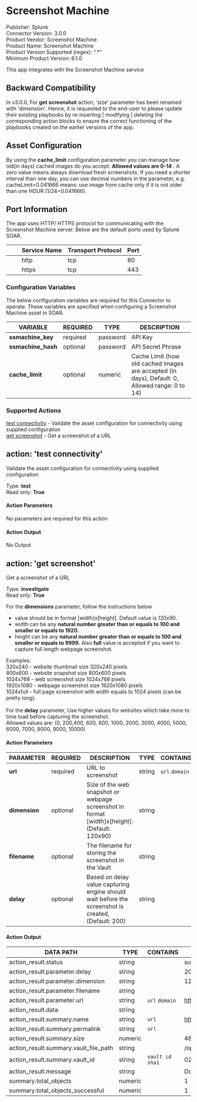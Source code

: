 [comment]: # "Auto-generated SOAR connector documentation"
# Screenshot Machine

Publisher: Splunk  
Connector Version: 3.0.0  
Product Vendor: Screenshot Machine  
Product Name: Screenshot Machine  
Product Version Supported (regex): ".\*"  
Minimum Product Version: 6.1.0  

This app integrates with the Screenshot Machine service

[comment]: # " File: README.md"
[comment]: # "  Copyright (c) 2016-2022 Splunk Inc."
[comment]: # ""
[comment]: # "  Licensed under Apache 2.0 (https://www.apache.org/licenses/LICENSE-2.0.txt)"
[comment]: # ""

## Backward Compatibility

In v3.0.0, For **get screenshot** action, 'size' parameter has been renamed with 'dimension'. Hence, it is requested to the
end-user to please update their existing playbooks by re-inserting | modifying | deleting the
corresponding action blocks to ensure the correct functioning of the playbooks created on the
earlier versions of the app. 

## Asset Configuration

By using the **cache_limit** configuration parameter you can manage how old(in days) cached images
do you accept. **Allowed values are 0-14** . A zero value means always download fresh screenshots.
If you need a shorter interval than one day, you can use decimal numbers in the parameter, e.g.
cacheLimit=0.041666 means: use image from cache only if it is not older than one HOUR
(1/24=0.041666).

## Port Information

The app uses HTTP/ HTTPS protocol for communicating with the Screenshot Machine server. Below are
the default ports used by Splunk SOAR.

|         Service Name | Transport Protocol | Port |
|----------------------|--------------------|------|
|         http         | tcp                | 80   |
|         https        | tcp                | 443  |


### Configuration Variables
The below configuration variables are required for this Connector to operate.  These variables are specified when configuring a Screenshot Machine asset in SOAR.

VARIABLE | REQUIRED | TYPE | DESCRIPTION
-------- | -------- | ---- | -----------
**ssmachine_key** |  required  | password | API Key
**ssmachine_hash** |  optional  | password | API Secret Phrase
**cache_limit** |  optional  | numeric | Cache Limit (how old cached images are accepted (in days), Default: 0, Allowed range: 0 to 14)

### Supported Actions  
[test connectivity](#action-test-connectivity) - Validate the asset configuration for connectivity using supplied configuration  
[get screenshot](#action-get-screenshot) - Get a screenshot of a URL  

## action: 'test connectivity'
Validate the asset configuration for connectivity using supplied configuration

Type: **test**  
Read only: **True**

#### Action Parameters
No parameters are required for this action

#### Action Output
No Output  

## action: 'get screenshot'
Get a screenshot of a URL

Type: **investigate**  
Read only: **True**

For the <b>dimensions</b> parameter, follow the instructions below<br> <ul> <li>value should be in format [width]x[height]. Default value is 120x90.</li><li>width can be any <b>natural number greater than or equals to 100 and smaller or equals to 1920.</b></li><li>height can be any <b>natural number greater than or equals to 100 and smaller or equals to 9999.</b> Also <b>full</b> value is accepted if you want to capture full length webpage screenshot.</li></ul>Examples:<br>320x240 - website thumbnail size 320x240 pixels<br>800x600 - website snapshot size 800x600 pixels<br>1024x768 - web screenshot size 1024x768 pixels<br>1920x1080 - webpage screenshot size 1920x1080 pixels<br>1024xfull - full page screenshot with width equals to 1024 pixels (can be pretty long).<br><br> For the <b>delay</b> parameter, Use higher values for websites which take more to time load before capturing the screenshot. <br> Allowed values are: (0, 200,400, 600, 800, 1000, 2000, 3000, 4000, 5000, 6000, 7000, 8000, 9000, 10000)

#### Action Parameters
PARAMETER | REQUIRED | DESCRIPTION | TYPE | CONTAINS
--------- | -------- | ----------- | ---- | --------
**url** |  required  | URL to screenshot | string |  `url`  `domain` 
**dimension** |  optional  | Size of the web snapshot or webpage screenshot in format [width]x[height]. (Default: 120x90) | string | 
**filename** |  optional  | The filename for storing the screenshot in the Vault | string | 
**delay** |  optional  | Based on delay value capturing engine should wait before the screenshot is created, (Default: 200) | string | 

#### Action Output
DATA PATH | TYPE | CONTAINS | EXAMPLE VALUES
--------- | ---- | -------- | --------------
action_result.status | string |  |   success  failed 
action_result.parameter.delay | string |  |   200  3000 
action_result.parameter.dimension | string |  |   122x123  123xfull 
action_result.parameter.filename | string |  |  
action_result.parameter.url | string |  `url`  `domain`  |   https://www.testurl.com 
action_result.data | string |  |  
action_result.summary.name | string |  `url`  |   https://www.testurl.com_screenshot.jpg 
action_result.summary.permalink | string |  `url`  |  
action_result.summary.size | numeric |  |   48692 
action_result.summary.vault_file_path | string |  |   /opt/phantom/vault/02/5a/025a0aed68c79a9dc14fa11654ed9a21d521f79e 
action_result.summary.vault_id | string |  `vault id`  `sha1`  |   025a0aed68c79a9dc14fa11654ed9a21d521f79e 
action_result.message | string |  |   Downloaded screenshot 
summary.total_objects | numeric |  |   1 
summary.total_objects_successful | numeric |  |   1 